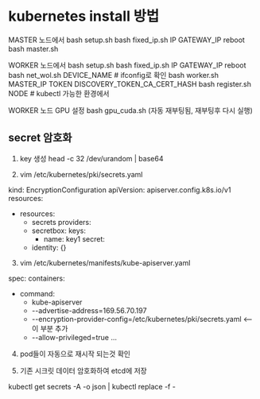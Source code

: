 # kubernetes install 방법

MASTER 노드에서
bash setup.sh
bash fixed_ip.sh IP GATEWAY_IP
reboot
bash master.sh

WORKER 노드에서
bash setup.sh
bash fixed_ip.sh IP GATEWAY_IP
reboot
bash net_wol.sh DEVICE_NAME # ifconfig로 확인
bash worker.sh MASTER_IP TOKEN DISCOVERY_TOKEN_CA_CERT_HASH
bash register.sh NODE # kubectl 가능한 환경에서

WORKER 노드 GPU 설정
bash gpu_cuda.sh (자동 재부팅됨, 재부팅후 다시 실행)

## secret 암호화

1. key 생성 
head -c 32 /dev/urandom | base64

2. vim /etc/kubernetes/pki/secrets.yaml

kind: EncryptionConfiguration
apiVersion: apiserver.config.k8s.io/v1
resources:
   - resources:
     - secrets
     providers:
     - secretbox:
         keys:
         - name: key1
           secret: <KEY>
     - identity: {}

3. vim /etc/kubernetes/manifests/kube-apiserver.yaml

spec:
  containers:
  - command:
    - kube-apiserver
    - --advertise-address=169.56.70.197
    - --encryption-provider-config=/etc/kubernetes/pki/secrets.yaml <-- 이 부분 추가
    - --allow-privileged=true
    ...

4. pod들이 자동으로 재시작 되는것 확인

5. 기존 시크릿 데이터 암호화하여 etcd에 저장

kubectl get secrets -A -o json | kubectl replace -f -
